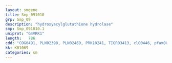 ```yaml
---
layout: smgene
title: Smp_091010
grp: Smp_09
description: "hydroxyacylglutathione hydrolase"
smp: Smp_091010.1
uniprot: "G4VRK1"
length:   786
cdd: "COG0491, PLN02398, PLN02469, PRK10241, TIGR03413, cl00446, pfam00753, smart00849"
kk: K01069
categories: sm
---
```

